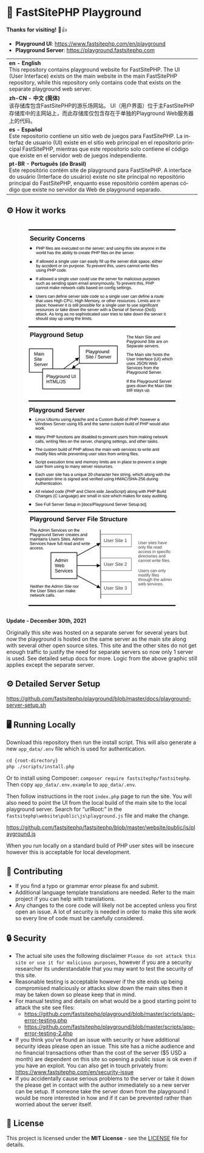 # 🌟 FastSitePHP Playground

**Thanks for visiting!** 🌠👍

* __Playground UI__: https://www.fastsitephp.com/en/playground
* __Playground Server__: https://playground.fastsitephp.com

<table>
  <tbody>
    <tr>
      <td><strong>en - English</strong><br> This repository contains playground website for FastSitePHP. The UI (User Interface) exists on the main website in the main FastSitePHP repository, while this repository only contains code that exists on the separate playground web server.</td>
    </tr>
    <tr>
      <td lang="zn-CH"><strong>zh-CN - 中文 (简体)</strong><br> 该存储库包含FastSitePHP的游乐场网站。 UI（用户界面）位于主FastSitePHP存储库中的主网站上，而此存储库仅包含存在于单独的Playground Web服务器上的代码。</td>
    </tr>
    <tr>
      <td lang="es"><strong>es - Español</strong><br> Este repositorio contiene un sitio web de juegos para FastSitePHP. La interfaz de usuario (UI) existe en el sitio web principal en el repositorio principal FastSitePHP, mientras que este repositorio solo contiene el código que existe en el servidor web de juegos independiente.</td>
    </tr>
    <tr>
      <td lang="pt-BR"><strong>pt-BR - Português (do Brasil)</strong><br> Este repositório contém site de playground para FastSitePHP. A interface do usuário (Interface do usuário) existe no site principal no repositório principal do FastSitePHP, enquanto esse repositório contém apenas código que existe no servidor da Web de playground separado.</td>
    </tr>
    <!--
    <tr>
      <td lang="{iso}"><strong>{iso} - {lang}</strong><br> {content}</td>
    </tr>
    -->
  </tbody>
</table>

## ⚙️ How it works

<p align="center">
    <img src="https://github.com/fastsitephp/static-files/blob/master/img/playground/How-it-Works.svg" alt="Playground - How it works">
</p>

**Update - December 30th, 2021**

Originally this site was hosted on a separate server for several years but now the playground is hosted on the same server as the main site along with several other open source sites. This site and the other sites do not get enough traffic to justify the need for separate servers so now only 1 server is used. See detailed setup docs for more. Logic from the above graphic still applies except the separate server.

## ⚙️ Detailed Server Setup

https://github.com/fastsitephp/playground/blob/master/docs/playground-server-setup.sh

## 🖥️ Running Locally

Download this repository then run the install script. This will also generate a new `app_data/.env` file which is used for authentication.

~~~
cd {root-directory}
php ./scripts/install.php
~~~

Or to install using Composer: `composer require fastsitephp/fastsitephp`. Then copy `app_data/.env.example` to `app_data/.env`.

Then follow instructions in the root `index.php` page to run the site. You will also need to point the UI from the local build of the main site to the local playground server. Search for “urlRoot:” in the `fastsitephp\website\public\js\playground.js` file and make the change.

https://github.com/fastsitephp/fastsitephp/blob/master/website/public/js/playground.js

When you run locally on a standard build of PHP user sites will be insecure however this is acceptable for local development.

## 🤝 Contributing

* If you find a typo or grammar error please fix and submit.
* Additional language template translations are needed. Refer to the main project if you can help with translations.
* Any changes to the core code will likely not be accepted unless you first open an issue. A lot of security is needed in order to make this site work so every line of code must be carefully considered.

## 🔒 Security

* The actual site uses the following disclaimer `Please do not attack this site or use it for malicious purposes`, however if you are a security researcher its understandable that you may want to test the security of this site.
* Reasonable testing is acceptable however if the site ends up being compromised maliciously or attacks slow down the main sites then it may be taken down so please keep that in mind.
* For manual testing and details on what would be a good starting point to attack the site see files:
  * https://github.com/fastsitephp/playground/blob/master/scripts/app-error-testing.php
  * https://github.com/fastsitephp/playground/blob/master/scripts/app-error-testing-2.php
* If you think you’ve found an issue with security or have additional security ideas please open an issue. This site has a niche audience and no financial transactions other than the cost of the server ($5 USD a month) are dependent on this site so opening a public issue is ok even if you have an exploit. You can also get in touch privately from: https://www.fastsitephp.com/en/security-issue
* If you accidentally cause serious problems to the server or take it down the please get in contact with the author immediately so a new server can be setup. If someone take the server down from the playground I would be more interested in how and if it can be prevented rather than worried about the server itself.

## 📝 License

This project is licensed under the **MIT License** - see the [LICENSE](LICENSE) file for details.
